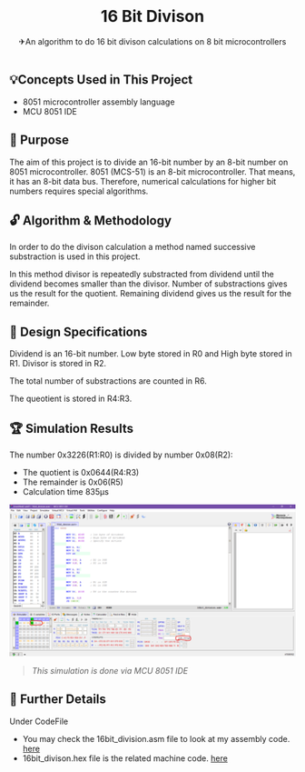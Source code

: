 <br/>
<p align="center">
 <h1 align="center" id="title">16 Bit Divison</h1>

  <p align="center">
    ✈An algorithm  to do 16 bit divison calculations on 8 bit microcontrollers
    <br/>
    <br/>
  </p>
</p>


## 💡Concepts Used in This Project

* 8051 microcontroller assembly language
* MCU 8051 IDE

## 🎯 Purpose

The aim of this project is to divide an 16-bit number by an 8-bit number on 8051 microcontroller. 
8051 (MCS-51) is an 8-bit microcontroller. That means, it has an 8-bit data bus. Therefore, numerical calculations for higher bit numbers requires special algorithms. 



## 🔓 Algorithm & Methodology

In order to do the divison calculation a method named successive substraction is used in this project.

In this method divisor is repeatedly substracted from dividend until the dividend becomes smaller than the divisor. Number of substractions gives us the result for the quotient. Remaining dividend gives us the result for the remainder. 




## 🎨 Design Specifications

Dividend is an 16-bit number. Low byte stored in R0 and High byte stored in R1. Divisor is stored in R2. 

The total number of substractions are counted in R6.

The queotient is stored in R4:R3.

## 🏆 Simulation Results

The number 0x3226(R1:R0) is divided by number 0x08(R2):
* The quotient is 0x0644(R4:R3)
* The remainder is 0x06(R5)
* Calculation time 835µs

![Screen Shot](images/16_div_sim.png)



> *This simulation is done via MCU 8051 IDE*

## 🔎 Further Details

Under CodeFile

* You may check the 16bit_division.asm file  to look at my assembly code. [here](CodeFile/16bit_division.asm)
* 16bit_divison.hex file is the related machine code. [here](CodeFile/16bit_division.hex)
  


